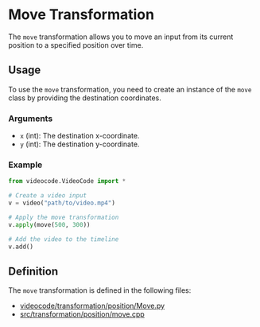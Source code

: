 # Move Transformation

The `move` transformation allows you to move an input from its current position to a specified position over time.

## Usage

To use the `move` transformation, you need to create an instance of the `move` class by providing the destination coordinates.

### Arguments

- `x` (int): The destination x-coordinate.
- `y` (int): The destination y-coordinate.

### Example

```python
from videocode.VideoCode import *

# Create a video input
v = video("path/to/video.mp4")

# Apply the move transformation
v.apply(move(500, 300))

# Add the video to the timeline
v.add()
```

## Definition

The `move` transformation is defined in the following files:
- [videocode/transformation/position/Move.py](../../../videocode/transformation/position/Move.py)
- [src/transformation/position/move.cpp](../../../src/transformation/position/move.cpp)
